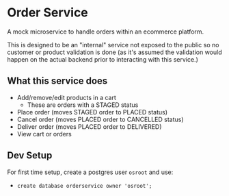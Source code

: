 # Order Service
A mock microservice to handle orders within an ecommerce platform.

This is designed to be an "internal" service not exposed to the public so no customer or product validation is done (as it's assumed the validation would happen on the actual backend prior to interacting with this service.)

## What this service does
* Add/remove/edit products in a cart
  * These are orders with a STAGED status
* Place order (moves STAGED order to PLACED status)
* Cancel order (moves PLACED order to CANCELLED status)
* Deliver order (moves PLACED order to DELIVERED)
* View cart or orders

## Dev Setup
For first time setup, create a postgres user `osroot` and use:
* `create database orderservice owner 'osroot';`